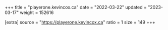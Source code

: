 +++
title = "playerone.kevincox.ca"
date = "2022-03-22"
updated = "2023-03-17"
weight = 152616

[extra]
source = "https://playerone.kevincox.ca"
ratio = 1
size = 149
+++

